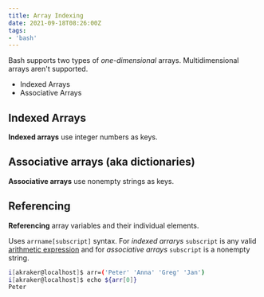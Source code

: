 ```yaml
---
title: Array Indexing
date: 2021-09-18T08:26:00Z
tags:
- 'bash'
---
```


Bash supports two types of _one-dimensional_ arrays. Multidimensional arrays
aren't supported.

* Indexed Arrays
* Associative Arrays

## Indexed Arrays

**Indexed arrays** use integer numbers as keys.

## Associative arrays (aka dictionaries)

**Associative arrays** use nonempty strings as keys.

## Referencing

**Referencing** array variables and their individual elements.

Uses `arrname[subscript]` syntax. For _indexed arrarys_ `subscript` is any valid 
[arithmetic expression](20210918075345-arithmetic-evaluation.md) and for
_associative arrays_ `subscript` is a nonempty string.

```bash
i[akraker@localhost]$ arr=('Peter' 'Anna' 'Greg' 'Jan')
i[akraker@localhost]$ echo ${arr[0]}
Peter
```
